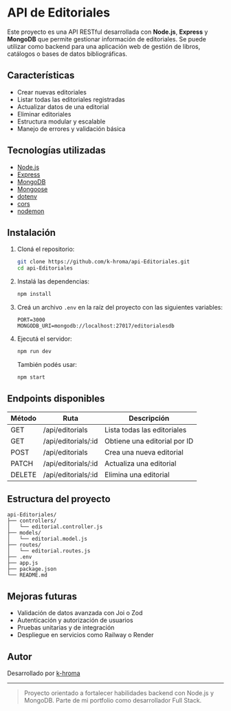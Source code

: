 # API de Editoriales

Este proyecto es una API RESTful desarrollada con **Node.js**, **Express** y **MongoDB** que permite gestionar información de editoriales. Se puede utilizar como backend para una aplicación web de gestión de libros, catálogos o bases de datos bibliográficas.

## Características

- Crear nuevas editoriales
- Listar todas las editoriales registradas
- Actualizar datos de una editorial
- Eliminar editoriales
- Estructura modular y escalable
- Manejo de errores y validación básica

## Tecnologías utilizadas

- [Node.js](https://nodejs.org/)
- [Express](https://expressjs.com/)
- [MongoDB](https://www.mongodb.com/)
- [Mongoose](https://mongoosejs.com/)
- [dotenv](https://www.npmjs.com/package/dotenv)
- [cors](https://www.npmjs.com/package/cors)
- [nodemon](https://www.npmjs.com/package/nodemon)

## Instalación

1. Cloná el repositorio:

   ```bash
   git clone https://github.com/k-hroma/api-Editoriales.git
   cd api-Editoriales
   ```

2. Instalá las dependencias:

   ```bash
   npm install
   ```

3. Creá un archivo `.env` en la raíz del proyecto con las siguientes variables:

   ```env
   PORT=3000
   MONGODB_URI=mongodb://localhost:27017/editorialesdb
   ```

4. Ejecutá el servidor:

   ```bash
   npm run dev
   ```

   También podés usar:

   ```bash
   npm start
   ```

## Endpoints disponibles

| Método | Ruta                   | Descripción                  |
|--------|------------------------|------------------------------|
| GET    | /api/editorials        | Lista todas las editoriales |
| GET    | /api/editorials/:id    | Obtiene una editorial por ID|
| POST   | /api/editorials        | Crea una nueva editorial    |
| PATCH  | /api/editorials/:id    | Actualiza una editorial     |
| DELETE | /api/editorials/:id    | Elimina una editorial       |

## Estructura del proyecto

```
api-Editoriales/
├── controllers/
│   └── editorial.controller.js
├── models/
│   └── editorial.model.js
├── routes/
│   └── editorial.routes.js
├── .env
├── app.js
├── package.json
└── README.md
```

## Mejoras futuras

- Validación de datos avanzada con Joi o Zod
- Autenticación y autorización de usuarios
- Pruebas unitarias y de integración
- Despliegue en servicios como Railway o Render

## Autor

Desarrollado por [k-hroma](https://github.com/k-hroma)

---

> Proyecto orientado a fortalecer habilidades backend con Node.js y MongoDB. Parte de mi portfolio como desarrollador Full Stack.
